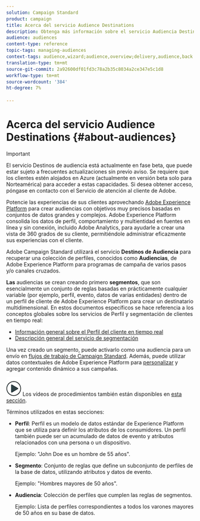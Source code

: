 ```yaml
---
solution: Campaign Standard
product: campaign
title: Acerca del servicio Audience Destinations
description: Obtenga más información sobre el servicio Audiencia Destinations.
audience: audiences
content-type: reference
topic-tags: managing-audiences
context-tags: audience,wizard;audience,overview;delivery,audience,back
translation-type: tm+mt
source-git-commit: 2a92600df01fd3c78a2b35c8034a2ce347e5c1d8
workflow-type: tm+mt
source-wordcount: '384'
ht-degree: 7%

---
```



# Acerca del servicio Audience Destinations {#about-audiences}

>[!IMPORTANT]
>
>El servicio Destinos de audiencia está actualmente en fase beta, que puede estar sujeto a frecuentes actualizaciones sin previo aviso. Se requiere que los clientes estén alojados en Azure (actualmente en versión beta solo para Norteamérica) para acceder a estas capacidades. Si desea obtener acceso, póngase en contacto con el Servicio de atención al cliente de Adobe.

Potencie las experiencias de sus clientes aprovechando [Adobe Experience Platform](https://docs.adobe.com/content/help/en/experience-platform/landing/home.html) para crear audiencias con objetivos muy precisos basadas en conjuntos de datos grandes y complejos. Adobe Experience Platform consolida los datos de perfil, comportamiento y multientidad en fuentes en línea y sin conexión, incluido Adobe Analytics, para ayudarle a crear una vista de 360 grados de su cliente, permitiéndole administrar eficazmente sus experiencias con el cliente.

Adobe Campaign Standard utilizará el servicio **Destinos de Audiencia** para recuperar una colección de perfiles, conocidos como **Audiencias**, de Adobe Experience Platform para programas de campaña de varios pasos y/o canales cruzados.

**Las** audiencias se crean creando primero  **segmentos**, que son esencialmente un conjunto de reglas basadas en prácticamente cualquier variable (por ejemplo, perfil, evento, datos de varias entidades) dentro de un perfil de cliente de Adobe Experience Platform para crear un destinatario multidimensional. En estos documentos específicos se hace referencia a los conceptos globales sobre los servicios de Perfil y segmentación de clientes en tiempo real:

* [Información general sobre el Perfil del cliente en tiempo real](https://docs.adobe.com/content/help/en/experience-platform/profile/home.html)
* [Descripción general del servicio de segmentación](https://docs.adobe.com/content/help/en/experience-platform/segmentation/home.html)

Una vez creado un segmento, puede activarlo como una audiencia para un envío en [flujos de trabajo de Campaign Standard](../../automating/using/aep-targeting-audiences.md). Además, puede utilizar datos contextuales de Adobe Experience Platform para [personalizar](../../automating/using/aep-personalizing-campaigns.md) y agregar contenido dinámico a sus campañas.

![](assets/do-not-localize/how-to-video.png) Los vídeos de procedimientos también están disponibles en  [esta sección](https://docs.adobe.com/content/help/es-ES/campaign-standard-learn/tutorials/profiles-and-audiences/audience-destinations/audience-destinations-overview.translate.html).

Términos utilizados en estas secciones:

* **Perfil**: Perfil es un modelo de datos estándar de Experience Platform que se utiliza para definir los atributos de los consumidores. Un perfil también puede ser un acumulado de datos de evento y atributos relacionados con una persona o un dispositivo.

   Ejemplo: &quot;John Doe es un hombre de 55 años&quot;.

* **Segmento**: Conjunto de reglas que define un subconjunto de perfiles de la base de datos, utilizando atributos y datos de evento.

   Ejemplo: &quot;Hombres mayores de 50 años&quot;.

* **Audiencia**: Colección de perfiles que cumplen las reglas de segmentos.

   Ejemplo: Lista de perfiles correspondientes a todos los varones mayores de 50 años en su base de datos.
